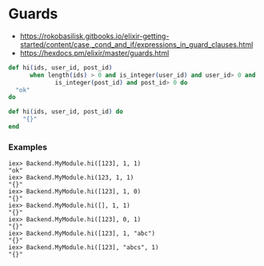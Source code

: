# Guards

* https://rokobasilisk.gitbooks.io/elixir-getting-started/content/case,_cond_and_if/expressions_in_guard_clauses.html
* https://hexdocs.pm/elixir/master/guards.html

```ex
def hi(ids, user_id, post_id)
      when length(ids) > 0 and is_integer(user_id) and user_id> 0 and
             is_integer(post_id) and post_id> 0 do
  "ok"
do

def hi(ids, user_id, post_id) do
    "{}"
end
```

### Examples

```iex
iex> Backend.MyModule.hi([123], 1, 1)
"ok"
iex> Backend.MyModule.hi(123, 1, 1)
"{}"
iex> Backend.MyModule.hi([123], 1, 0)
"{}"
iex> Backend.MyModule.hi([], 1, 1)
"{}"
iex> Backend.MyModule.hi([123], 0, 1)
"{}"
iex> Backend.MyModule.hi([123], 1, "abc")
"{}"
iex> Backend.MyModule.hi([123], "abcs", 1)
"{}"
```
